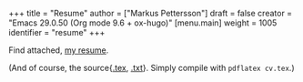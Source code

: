 +++
title = "Resume"
author = ["Markus Pettersson"]
draft = false
creator = "Emacs 29.0.50 (Org mode 9.6 + ox-hugo)"
[menu.main]
  weight = 1005
  identifier = "resume"
+++

Find attached, [my resume](/cv.pdf).

(And of course, the source{[.tex](/cv.tex), [.txt](/cv.txt)}. Simply compile with `pdflatex cv.tex`.)
